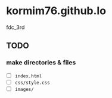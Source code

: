 # kormim76.github.lo

fdc_3rd

## TODO

### make directories & files

- [ ] `index.html`
- [ ] `css/style.css`
- [ ] `images/`

